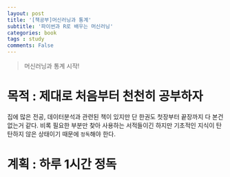 ```yaml
---
layout: post
title: '[책공부]머신러닝과 통계'
subtitle: '파이썬과 R로 배우는 머신러닝'
categories: book
tags : study
comments: False
---
```


> 머신러닝과 통계 시작!

# 목적 : 제대로 처음부터 천천히 공부하자

집에 많은 전공, 데이터분석과 관련된 책이 있지만 단 한권도 첫장부터 끝장까지 다 본건 없는거 같다.
비록 필요한 부분만 찾아 사용하는 서적들이긴 하지만 기초적인 지식이 탄탄하지 않은 상태이기 때문에 `정독`해야 한다.

# 계획 : 하루 1시간 정독